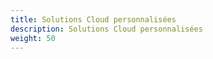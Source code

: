 ```yaml
---
title: Solutions Cloud personnalisées
description: Solutions Cloud personnalisées
weight: 50
---
```

